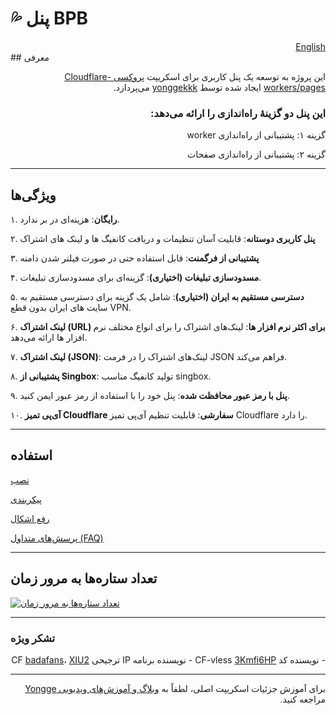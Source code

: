 # 💦 پنل BPB
<div dir="rtl">
<a href="README.md">English</a>
</div>
## معرفی
<div dir="rtl">

این پروژه به توسعه یک پنل کاربری برای اسکریپت <a href="https://github.com/yonggekkk/Cloudflare-workers-pages-vless">پروکسی Cloudflare-workers/pages</a> ایجاد شده توسط <a href="https://github.com/yonggekkk">yonggekkk</a> می‌پردازد.

### این پنل دو گزینهٔ راه‌اندازی را ارائه می‌دهد:

گزینه ۱: پشتیبانی از راه‌اندازی worker

گزینه ۲: پشتیبانی از راه‌اندازی صفحات

</div>

---

## ویژگی‌ها

۱. **رایگان**: هزینه‌ای در بر ندارد.

۲. **پنل کاربری دوستانه**: قابلیت آسان تنظیمات و دریافت کانفیگ ها و لینک های اشتراک 

۳. **پشتیبانی از فرگمنت**: قابل استفاده حتی در صورت فیلتر شدن دامنه

۴. **مسدودسازی تبلیغات (اختیاری)**: گزینه‌ای برای مسدودسازی تبلیغات.

۵. **دسترسی مستقیم به ایران (اختیاری)**: شامل یک گزینه برای دسترسی مستقیم به  سایت های ایران بدون قطع VPN.

۶. **لینک اشتراک (URL) برای اکثر نرم افزار ها**: لینک‌های اشتراک را برای انواع مختلف نرم افزار ها ارائه می‌دهد.

۷. **لینک اشتراک (JSON)**: لینک‌های اشتراک را در فرمت JSON فراهم می‌کند.

۸. **پشتیبانی از  Singbox**: تولید کانفیگ مناسب singbox.

۹. **پنل با رمز عبور محافظت شده**: پنل خود را با استفاده از رمز عبور ایمن کنید.

۱۰. **آی‌پی تمیز Cloudflare سفارشی**: قابلیت تنظیم آی‌پی تمیز Cloudflare را دارد.



---

## استفاده
[نصب](docs/installation_fa.md)

[پیکربندی](docs/configuration.md)

[رفع اشکال](docs/troubleshooting.md)

[پرسش‌های متداول (FAQ)](docs/faq.md)

---

## تعداد ستاره‌ها به مرور زمان
[![تعداد ستاره‌ها به مرور زمان](https://starchart.cc/bia-pain-bache/BPB-Worker-Panel.svg?variant=adaptive)](https://starchart.cc/bia-pain-bache/BPB-Worker-Panel)

---

### تشکر ویژه
<div dir="rtl">
- نویسنده کد CF-vless <a href="https://github.com/3Kmfi6HP/EDtunnel">3Kmfi6HP</a>
- نویسنده برنامه IP ترجیحی CF <a href="https://github.com/badafans/Cloudflare-IP-SpeedTest">badafans</a>، <a href="https://github.com/XIU2/CloudflareSpeedTest">XIU2</a>
</div>

---

<div dir="rtl">
برای آموزش جزئیات اسکریپت اصلی، لطفاً به <a href="https://ygkkk.blogspot.com/2023/07/cfworkers-vless.html">وبلاگ و آموزش‌های ویدیویی Yongge</a> مراجعه کنید.
</div>
